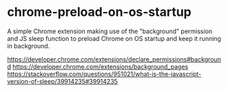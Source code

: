 # chrome-preload-on-os-startup
A simple Chrome extension making use of the "background" permission and JS sleep function to preload Chrome on OS startup and keep it running in background.

https://developer.chrome.com/extensions/declare_permissions#background
https://developer.chrome.com/extensions/background_pages
https://stackoverflow.com/questions/951021/what-is-the-javascript-version-of-sleep/39914235#39914235
